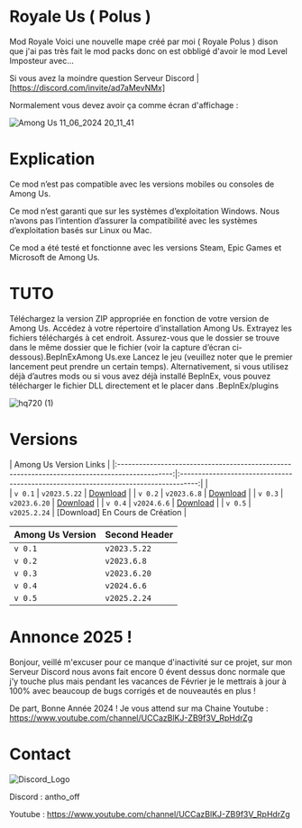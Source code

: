 # Royale Us ( Polus )
Mod Royale
Voici une nouvelle mape créé par moi ( Royale Polus ) dison que j'ai pas très fait le mod packs donc on est obbligé d'avoir le mod Level Imposteur avec...

Si vous avez la moindre question Serveur Discord | [https://discord.com/invite/ad7aMevNMx]


Normalement vous devez avoir ça comme écran d'affichage : 

![Among Us 11_06_2024 20_11_41](https://github.com/AnthoYt/Royale-Us/assets/113532396/a32b30ad-2fec-40df-ae83-793079db1faa)

# Explication 
Ce mod n’est pas compatible avec les versions mobiles ou consoles de Among Us.

Ce mod n’est garanti que sur les systèmes d’exploitation Windows. Nous n’avons pas l’intention d’assurer la compatibilité avec les systèmes d’exploitation basés sur Linux ou Mac.

Ce mod a été testé et fonctionne avec les versions Steam, Epic Games et Microsoft de Among Us.

# TUTO
Téléchargez la version ZIP appropriée en fonction de votre version de Among Us.
Accédez à votre répertoire d’installation Among Us.
Extrayez les fichiers téléchargés à cet endroit. Assurez-vous que le dossier se trouve dans le même dossier que le fichier (voir la capture d’écran ci-dessous).BepInExAmong Us.exe
Lancez le jeu (veuillez noter que le premier lancement peut prendre un certain temps).
Alternativement, si vous utilisez déjà d’autres mods ou si vous avez déjà installé BepInEx, vous pouvez télécharger le fichier DLL directement et le placer dans .BepInEx/plugins

![hq720 (1)](https://github.com/user-attachments/assets/464e0f80-ca8e-4b75-a605-43a7a8d5a50d)

# Versions

|                                       Among Us Version                                                                             Links                                        |
|:---------------------------------------------------------------------------------------------:|:-----------------------------------------------------------------------------------:|
|                                                     
|                                         `v 0.1`                                         |    `v2023.5.22`    |  [Download](https://github.com/AnthoYt/Royale-Us/releases/tag/0.1)  |
|                                         `v 0.2`                                         |   `v2023.6.8`    |  [Download](https://github.com/AnthoYt/Royale-Us/releases/tag/0.2)  |
|                                         `v 0.3`                                         |   `v2023.6.20`   |  [Download](https://github.com/AnthoYt/Royale-Us/releases/tag/0.3)  |
|                                         `v 0.4`                                         |   `v2024.6.6`    |  [Download](https://github.com/AnthoYt/Royale-Us/releases/tag/0.4)  |
|                                         `v 0.5`                                         |   `v2025.2.24`    |  [Download] En Cours de Création                                   |

| Among Us Version  | Second Header |
| -------------  | ------------- |
|  `v 0.1`  |  `v2023.5.22` |  [Download](https://github.com/AnthoYt/Royale-Us/releases/tag/0.1)  |
| `v 0.2`   |`v2023.6.8`  | [Download](https://github.com/AnthoYt/Royale-Us/releases/tag/0.2)  |
| `v 0.3`  | `v2023.6.20` |  [Download](https://github.com/AnthoYt/Royale-Us/releases/tag/0.3)  |
|  `v 0.4` |   `v2024.6.6` | [Download](https://github.com/AnthoYt/Royale-Us/releases/tag/0.4)  |
|   `v 0.5` | `v2025.2.24` |  [Download] En Cours de Création  |



# Annonce 2025 !
Bonjour, veillé m'excuser pour ce manque d'inactivité sur ce projet, sur mon Serveur Discord nous avons fait encore 0 évent dessus donc normale que j'y touche plus mais pendant les vacances de Février je le mettrais à jour à 100% avec beaucoup de bugs corrigés et de nouveautés en plus !

De part, Bonne Année 2024 ! Je vous attend sur ma
Chaine Youtube : 
https://www.youtube.com/channel/UCCazBlKJ-ZB9f3V_RpHdrZg

# Contact
![Discord_Logo](https://github.com/user-attachments/assets/6c01a6b3-829a-4eb2-8c77-dc80eee5f774)

Discord :
antho_off

Youtube : 
https://www.youtube.com/channel/UCCazBlKJ-ZB9f3V_RpHdrZg




